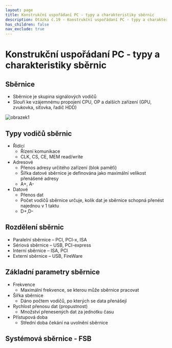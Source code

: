 ```yaml
---
layout: page
title: Konstrukční uspořádaní PC - typy a charakteristiky sběrnic
description: Otázka č.19 - Konstrukční uspořádaní PC - typy a charakteristiky sběrnic
has_children: false
nav_exclude: true
---
```

# Konstrukční uspořádaní PC - typy a charakteristiky sběrnic
## Sběrnice
- Sběrnice je skupina signálových vodičů
- Slouří ke vzájemnému propojení CPU, OP a dalších zařízení (GPU, zvukovka, síťovka, řadič HDD)

![obrazek1](../assets/images/o19/1.jpg)

## Typy vodičů sběrnic
- Řídící
    - Řízení komunikace
    - CLK, CS, CE, MEM read/write
- Adresové
    - Přenos adresy určitého zařízení (blok paměťi)
    - Šířka datové sběrnice je definována jako maximální velikost přenášené adresy
    - A+, A-
- Datové
    - Přenos dat
    - Počet vodičů sběrnice určuje, kolik dat je sběrnice schopná přenést najednou v 1 taktu
    - D+,D-

## Rozdělení sběrnic
- Paralelní sběrnice – PCI, PCI-x, ISA
- Sériová sběrnice – USB, PCI-express
- Interní sběrnice – ISA, PCI
- Externí sběrnice – USB, FireWare

## Základní parametry sběrnice
- Frekvence
    - Maximální frekvence, se kterou může sběrnice pracovat
- Šířka sběrnice
    - Dáno počtem vodičů, po kterých se data přenášejí
- Rychlost přenosu dat (propustnost)
    - Množství přenesených dat za jednotku času
- Přístupová doba
    - Střední doba čekání na uvolnění sběrnice

## Systémová sběrnice - FSB